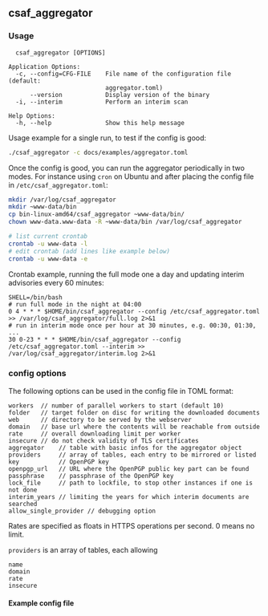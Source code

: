 ## csaf_aggregator

### Usage

```
  csaf_aggregator [OPTIONS]

Application Options:
  -c, --config=CFG-FILE    File name of the configuration file (default:
                           aggregator.toml)
      --version            Display version of the binary
  -i, --interim            Perform an interim scan

Help Options:
  -h, --help               Show this help message
```

Usage example for a single run, to test if the config is good:
```bash
./csaf_aggregator -c docs/examples/aggregator.toml
```

Once the config is good, you can run the aggregator periodically
in two modes. For instance using `cron` on Ubuntu and after placing
the config file in `/etc/csaf_aggregator.toml`:

```bash
mkdir /var/log/csaf_aggregator
mkdir ~www-data/bin
cp bin-linux-amd64/csaf_aggregator ~www-data/bin/
chown www-data.www-data -R ~www-data/bin /var/log/csaf_aggregator

# list current crontab
crontab -u www-data -l
# edit crontab (add lines like example below)
crontab -u www-data -e
```

Crontab example, running the full mode one a day and updating
interim advisories every 60 minutes:

```crontab
SHELL=/bin/bash
# run full mode in the night at 04:00
0 4 * * * $HOME/bin/csaf_aggregator --config /etc/csaf_aggregator.toml >> /var/log/csaf_aggregator/full.log 2>&1
# run in interim mode once per hour at 30 minutes, e.g. 00:30, 01:30, ...
30 0-23 * * * $HOME/bin/csaf_aggregator --config /etc/csaf_aggregator.toml --interim >> /var/log/csaf_aggregator/interim.log 2>&1
```


### config options

The following options can be used in the config file in TOML format:

```
workers  // number of parallel workers to start (default 10)
folder   // target folder on disc for writing the downloaded documents
web      // directory to be served by the webserver
domain   // base url where the contents will be reachable from outside
rate     // overall downloading limit per worker
insecure // do not check validity of TLS certificates
aggregator    // table with basic infos for the aggregator object
providers     // array of tables, each entry to be mirrored or listed
key           // OpenPGP key
openpgp_url   // URL where the OpenPGP public key part can be found
passphrase    // passphrase of the OpenPGP key
lock_file     // path to lockfile, to stop other instances if one is not done
interim_years // limiting the years for which interim documents are searched
allow_single_provider // debugging option
```

Rates are specified as floats in HTTPS operations per second.
0 means no limit.

`providers` is an array of tables, each allowing
```
name
domain
rate
insecure
```

#### Example config file
<!-- MARKDOWN-AUTO-DOCS:START (CODE:src=../docs/examples/aggregator.toml) -->
<!-- MARKDOWN-AUTO-DOCS:END -->
